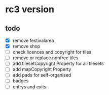 # rc3 version

## todo
- [x] remove festivalarea
- [x] remove shop
- [ ] check licences and copyright for tiles
- [ ] remove or replace nonfree tiles
- [ ] add tilesetCopyright Property for all tilesets
- [ ] add mapCopyright Property 
- [ ] add pads for self-organised
- [ ] badges
- [ ] entrys and exits

